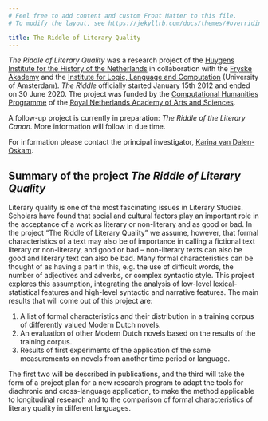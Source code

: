```yaml
---
# Feel free to add content and custom Front Matter to this file.
# To modify the layout, see https://jekyllrb.com/docs/themes/#overriding-theme-defaults

title: The Riddle of Literary Quality
---
```



*The Riddle of Literary Quality* was a research project of the [Huygens Institute for the History of the Netherlands](https://www.huygens.knaw.nl/) in collaboration with the [Fryske Akademy](http://www.fryske-akademy.nl/) and the [Institute for Logic, Language and Computation](http://www.illc.uva.nl/) (University of Amsterdam). *The Riddle* officially started January 15th 2012 and ended on 30 June 2020. The project was funded by the [Computational Humanities Programme](http://ehumanities.nl/projects/) of the [Royal Netherlands Academy of Arts and Sciences](http://www.knaw.nl/).

A follow-up project is currently in preparation: *The Riddle of the Literary Canon*. More information will follow in due time.

For information please contact the principal investigator, [Karina van Dalen-Oskam](https://en.huygens.knaw.nl/medewerkers/karina-van-dalen-oskam/?noredirect=en_GB).

## Summary of the project *The Riddle of Literary Quality*
Literary quality is one of the most fascinating issues in Literary Studies. Scholars have found that social and cultural factors play an important role in the acceptance of a work as literary or non-literary and as good or bad. In the project “The Riddle of Literary Quality” we assume, however, that formal characteristics of a text may also be of importance in calling a fictional text literary or non-literary, and good or bad – non-literary texts can also be good and literary text can also be bad. Many formal characteristics can be thought of as having a part in this, e.g. the use of difficult words, the number of adjectives and adverbs, or complex syntactic style. This project explores this assumption, integrating the analysis of low-level lexical-statistical features and high-level syntactic and narrative features. The main results that will come out of this project are:

1. A list of formal characteristics and their distribution in a training corpus of differently valued Modern Dutch novels.
2. An evaluation of other Modern Dutch novels based on the results of the training corpus.
3. Results of first experiments of the application of the same measurements on novels from another time period or language.

The first two will be described in publications, and the third will take the form of a project plan for a new research program to adapt the tools for diachronic and cross-language application, to make the method applicable to longitudinal research and to the comparison of formal characteristics of literary quality in different languages.
